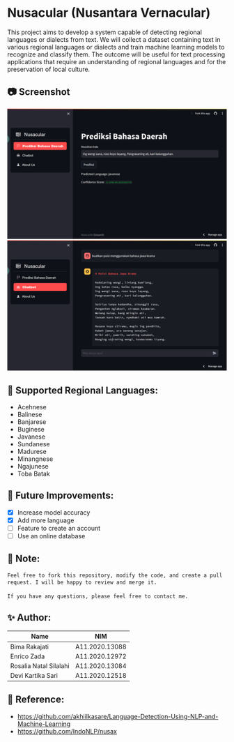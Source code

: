 # Nusacular (Nusantara Vernacular)
This project aims to develop a system capable of detecting regional languages or dialects from text. We will collect a dataset containing text in various regional languages or dialects and train machine learning models to recognize and classify them. The outcome will be useful for text processing applications that require an understanding of regional languages and for the preservation of local culture.

## 📷 Screenshot
![Web Interface](ss/detection.png)
![Web Interface](ss/chatbot.png)

## 🎌 Supported Regional Languages:
- Acehnese
- Balinese
- Banjarese
- Buginese
- Javanese
- Sundanese
- Madurese
- Minangnese
- Ngajunese
- Toba Batak

## 🔮 Future Improvements:
- [x] Increase model accuracy
- [x] Add more language
- [ ] Feature to create an account
- [ ] Use an online database

## 📝 Note:
    Feel free to fork this repository, modify the code, and create a pull request. I will be happy to review and merge it.

    If you have any questions, please feel free to contact me.

## ✨ Author:
|             Name            |      NIM       |
| --------------------------- | -------------- |
| Bima Rakajati               | A11.2020.13088 |
| Enrico Zada                 | A11.2020.12972 |
| Rosalia Natal Silalahi      | A11.2020.13084 |
| Devi Kartika Sari           | A11.2020.12518 |

## 📙 Reference:
- https://github.com/akhiilkasare/Language-Detection-Using-NLP-and-Machine-Learning
- https://github.com/IndoNLP/nusax